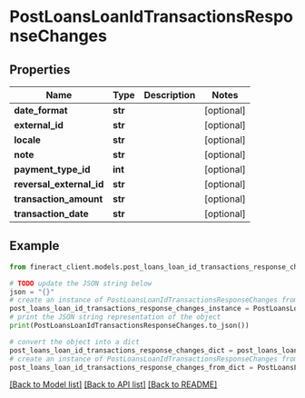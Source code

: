 # PostLoansLoanIdTransactionsResponseChanges


## Properties

Name | Type | Description | Notes
------------ | ------------- | ------------- | -------------
**date_format** | **str** |  | [optional] 
**external_id** | **str** |  | [optional] 
**locale** | **str** |  | [optional] 
**note** | **str** |  | [optional] 
**payment_type_id** | **int** |  | [optional] 
**reversal_external_id** | **str** |  | [optional] 
**transaction_amount** | **str** |  | [optional] 
**transaction_date** | **str** |  | [optional] 

## Example

```python
from fineract_client.models.post_loans_loan_id_transactions_response_changes import PostLoansLoanIdTransactionsResponseChanges

# TODO update the JSON string below
json = "{}"
# create an instance of PostLoansLoanIdTransactionsResponseChanges from a JSON string
post_loans_loan_id_transactions_response_changes_instance = PostLoansLoanIdTransactionsResponseChanges.from_json(json)
# print the JSON string representation of the object
print(PostLoansLoanIdTransactionsResponseChanges.to_json())

# convert the object into a dict
post_loans_loan_id_transactions_response_changes_dict = post_loans_loan_id_transactions_response_changes_instance.to_dict()
# create an instance of PostLoansLoanIdTransactionsResponseChanges from a dict
post_loans_loan_id_transactions_response_changes_from_dict = PostLoansLoanIdTransactionsResponseChanges.from_dict(post_loans_loan_id_transactions_response_changes_dict)
```
[[Back to Model list]](../README.md#documentation-for-models) [[Back to API list]](../README.md#documentation-for-api-endpoints) [[Back to README]](../README.md)



